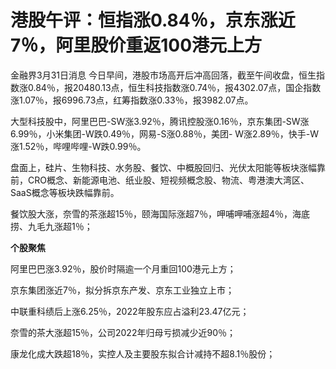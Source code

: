 # 港股午评：恒指涨0.84％，京东涨近7％，阿里股价重返100港元上方

金融界3月31日消息
今日早间，港股市场高开后冲高回落，截至午间收盘，恒生指数涨0.84％，报20480.13点，恒生科技指数涨0.74％，报4302.07点，国企指数涨1.07％，报6996.73点，红筹指数涨0.33％，报3982.07点。

大型科技股中，阿里巴巴-SW涨3.92％，腾讯控股涨0.16％，京东集团-SW涨6.99％，小米集团-W跌0.49％，网易-S涨0.88％，美团-
W涨2.89％，快手-W涨1.52％，哔哩哔哩-W跌0.99％。

盘面上，硅片、生物科技、水务股、餐饮、中概股回归、光伏太阳能等板块涨幅靠前，CRO概念、新能源电池、纸业股、短视频概念股、物流、粤港澳大湾区、SaaS概念等板块跌幅靠前。

餐饮股大涨，奈雪的茶涨超15％，颐海国际涨超7％，呷哺呷哺涨超4％，海底捞、九毛九涨超1％；

**个股聚焦**

阿里巴巴涨3.92％，股价时隔逾一个月重回100港元上方；

京东集团涨近7％，拟分拆京东产发、京东工业独立上市；

中联重科绩后上涨6.25％，2022年股东应占溢利23.47亿元；

奈雪的茶大涨超15％，公司2022年归母亏损减少近90％；

康龙化成大跌超18％，实控人及主要股东拟合计减持不超8.1％股份；

